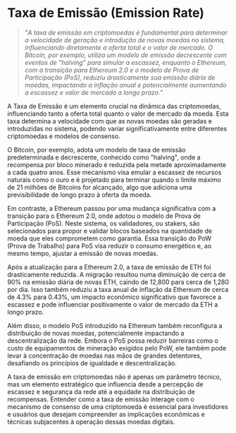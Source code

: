 # Taxa de Emissão (Emission Rate)

>"*A taxa de emissão em criptomoedas é fundamental para determinar a velocidade de geração e introdução de novas moedas no sistema, influenciando diretamente a oferta total e o valor de mercado. O Bitcoin, por exemplo, utiliza um modelo de emissão decrescente com eventos de "halving" para simular a escassez, enquanto o Ethereum, com a transição para Ethereum 2.0 e o modelo de Prova de Participação (PoS), reduziu drasticamente sua emissão diária de moedas, impactando a inflação anual e potencialmente aumentando a escassez e valor de mercado a longo prazo.*"

A Taxa de Emissão é um elemento crucial na dinâmica das criptomoedas, influenciando tanto a oferta total quanto o valor de mercado da moeda. Esta taxa determina a velocidade com que as novas moedas são geradas e introduzidas no sistema, podendo variar significativamente entre diferentes criptomoedas e modelos de consenso.

O Bitcoin, por exemplo, adota um modelo de taxa de emissão predeterminada e decrescente, conhecido como "halving", onde a recompensa por bloco minerado é reduzida pela metade aproximadamente a cada quatro anos. Esse mecanismo visa emular a escassez de recursos naturais como o ouro e é projetado para terminar quando o limite máximo de 21 milhões de Bitcoins for alcançado, algo que adiciona uma previsibilidade de longo prazo à oferta da moeda.

Em contraste, a Ethereum passou por uma mudança significativa com a transição para o Ethereum 2.0, onde adotou o modelo de Prova de Participação (PoS). Neste sistema, os validadores, ou stakers, são selecionados para propor e validar blocos baseados na quantidade de moeda que eles comprometem como garantia. Essa transição do PoW (Prova de Trabalho) para PoS visa reduzir o consumo energético e, ao mesmo tempo, ajustar a emissão de novas moedas.

Após a atualização para a Ethereum 2.0, a taxa de emissão de ETH foi drasticamente reduzida. A migração resultou numa diminuição de cerca de 90% na emissão diária de novas ETH, caindo de 12,800 para cerca de 1,280 por dia. Isso também reduziu a taxa anual de inflação da Ethereum de cerca de 4.3% para 0.43%, um impacto econômico significativo que favorece a escassez e pode influenciar positivamente o valor de mercado da ETH a longo prazo.

Além disso, o modelo PoS introduzido na Ethereum também reconfigura a distribuição de novas moedas, potencialmente impactando a descentralização da rede. Embora o PoS possa reduzir barreiras como o custo de equipamentos de mineração exigidos pelo PoW, ele também pode levar à concentração de moedas nas mãos de grandes detentores, desafiando os princípios de igualdade e descentralização.

A taxa de emissão em criptomoedas não é apenas um parâmetro técnico, mas um elemento estratégico que influencia desde a percepção de escassez e segurança da rede até a equidade na distribuição de recompensas. Entender como a taxa de emissão interage com o mecanismo de consenso de uma criptomoeda é essencial para investidores e usuários que desejam compreender as implicações econômicas e técnicas subjacentes à operação dessas moedas digitais.